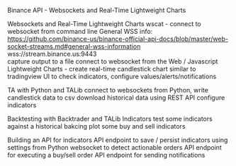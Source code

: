 Binance API - Websockets and Real-Time Lightweight Charts

Websockets and Real-Time Lightweight Charts
	wscat - connect to websocket from command line
		General WSS info: https://github.com/binance-us/binance-official-api-docs/blob/master/web-socket-streams.md#general-wss-information
                 wss://stream.binance.us:9443            
            capture output to a file
		connect to websocket from the Web / Javascript
	Lightweight Charts - create real-time candlestick chart similar to tradingview
		UI to check indicators, configure values/alerts/notifications

TA with Python and TALib
	connect to websockets from Python, write candlestick data to csv
		download historical data using REST API
		configure indicators

Backtesting with Backtrader and TALib Indicators
	test some indicators against a historical bakcing
	plot some buy and sell indicators

Building an API for indicators
	API endpoint to save / persist indicators
		using settings from Python websocket to detect actionable orders
			API endpoint for executing a buy/sell order
			API endpoint for sending notifications

